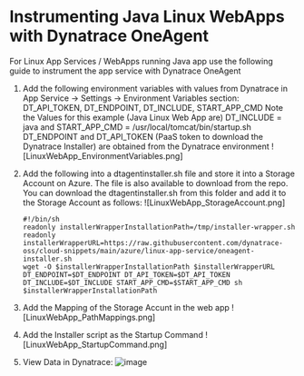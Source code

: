 # Instrumenting Java Linux WebApps with Dynatrace OneAgent 

For Linux App Services / WebApps running Java app use the following guide to instrument the app service with Dynatrace OneAgent

1. Add the following environment variables with values from Dynatrace in App Service -> Settings -> Environment Variables section:
     DT_API_TOKEN, DT_ENDPOINT, DT_INCLUDE, START_APP_CMD
     Note the Values for this example (Java Linux Web App are)
     DT_INCLUDE = java and START_APP_CMD = /usr/local/tomcat/bin/startup.sh
     DT_ENDPOINT and DT_API_TOKEN (PaaS token to download the Dynatrace Installer) are obtained from the Dynatrace environment
   ![LinuxWebApp_EnvironmentVariables.png]
2. Add the following into a dtagentinstaller.sh file and store it into a Storage Account on Azure. The file is also available to download from the repo. You can download the dtagentinstaller.sh from this folder and add it to the Storage Account as follows:
   ![LinuxWebApp_StorageAccount.png]
  
   ```
   #!/bin/sh
   readonly installerWrapperInstallationPath=/tmp/installer-wrapper.sh
   readonly installerWrapperURL=https://raw.githubusercontent.com/dynatrace-oss/cloud-snippets/main/azure/linux-app-service/oneagent-installer.sh
   wget -O $installerWrapperInstallationPath $installerWrapperURL
   DT_ENDPOINT=$DT_ENDPOINT DT_API_TOKEN=$DT_API_TOKEN DT_INCLUDE=$DT_INCLUDE START_APP_CMD=$START_APP_CMD sh $installerWrapperInstallationPath
   ```
3. Add the Mapping of the Storage Accunt in the web app
   ![LinuxWebApp_PathMappings.png]
4. Add the Installer script  as the Startup Command
   ![LinuxWebApp_StartupCommand.png]
5. View Data in Dynatrace:
   ![image](https://github.com/user-attachments/assets/03e9d9d6-73a8-41f6-9099-1bfe7c6aa80b)

     
